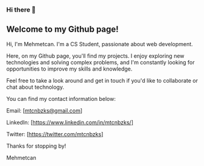 ### Hi there 👋

## Welcome to my Github page!

Hi, I'm Mehmetcan. I'm a CS Student, passionate about web development.

Here, on my Github page, you'll find my projects. I enjoy exploring new technologies and solving complex problems, and I'm constantly looking for opportunities to improve my skills and knowledge.

Feel free to take a look around and get in touch if you'd like to collaborate or chat about technology.

You can find my contact information below:

Email: [mtcnbzks@gmail.com]

LinkedIn: [https://www.linkedin.com/in/mtcnbzks/]

Twitter: [https://twitter.com/mtcnbzks]

Thanks for stopping by!

Mehmetcan
